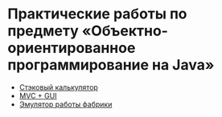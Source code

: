 # Практические работы по предмету «Объектно-ориентированное программирование на Java»

* [Стэковый калькулятор](Stack-Calculator)
* [MVC + GUI](Chess)
* [Эмулятор работы фабрики](Factory-Emulator)
